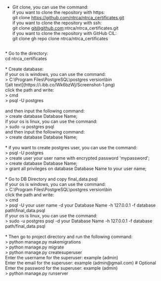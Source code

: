 * Git clone, you can use the command: <br>
    if you want to clone the repository with https: <br>
        git clone https://github.com/ntrca/ntrca_certificates.git <br>
    if you want to clone the repository with ssh: <br> 
        git clone git@github.com:ntrca/ntrca_certificates.git <br>
    if you want to clone the repository with GitHub CIL: <br>
        git clone gh repo clone ntrca/ntrca_certificates <br>
<br>
* Go to the directory: <br>
    cd ntrca_certificates <br>
<br>
* Create database: <br>
    if your os is windows, you can use the command: <br>
    > C:\Program Files\PostgreSQL\postgres version\bin <br>
  ![alt text](https://i.ibb.co/Wk6bzWj/Screenshot-1.png) <br>
        click the path and write: <br>
            > cmd <br>
            > psql -U postgres <br>
<br>
    and then input the following command: <br>
        > create database Database Name; <br>
    if your os is linux, you can use the command: <br>
        > sudo -u postgres psql <br>
    and then input the following command: <br>
        > create database Database Name; <br>
<br>
* if you want to create postgres user, you can use the command: <br>
    > psql -U postgres<br>
    > create user your user name with encrypted password 'mypassword';<br>
    > create database Database Name;<br>
    > grant all privileges on database Database Name to your user name;<br>
<br>
* Go to DB Directory and copy final_data.psql<br>
    if your os is windows, you can use the command:<br>
        > C:\Program Files\PostgreSQL\postgres version\bin<br>
        click the path and write:<br>
            > cmd<br>
            > psql -U your user name -d your Database Name -h 127.0.0.1 -f database path\final_data.psql<br>
    if your os is linux, you can use the command:<br>
        > sudo -u postgres psql -d your Database Name -h 127.0.0.1 -f database path/final_data.psql<br>
<br>
* Then go to project directory and run the following command:<br>
    > python manage.py makemigrations<br>
    > python manage.py migrate<br>
    > python manage.py createsuperuser<br>
        Enter the username for the superuser: example (admin)<br>
        Enter the email for the superuser: example (admin@gmail.com) # Optional<br>
        Enter the password for the superuser: example (admin)<br>
    > python manage.py runserver<br>
